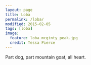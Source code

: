 ```yaml
---
layout: page
title: Loba
permalink: /loba/
modified: 2015-02-05
tags: [loba]
image: 
  feature: loba_mcginty_peak.jpg
  credit: Tessa Pierce
---
```


Part dog, part mountain goat, all heart.
